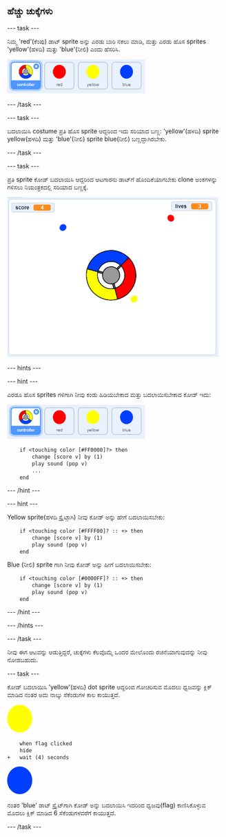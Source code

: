 ## ಹೆಚ್ಚು ಚುಕ್ಕೆಗಳು

\--- task \---

ನಿಮ್ಮ 'red'(ಕೆಂಪು) ಡಾಟ್ sprite ಅನ್ನು ಎರಡು ಬಾರಿ ನಕಲು ಮಾಡಿ, ಮತ್ತು ಎರಡು ಹೊಸ sprites 'yellow'(ಹಳದಿ) ಮತ್ತು 'blue'(ನೀಲಿ) ಎಂದು ಹೆಸರಿಸಿ.

![screenshot](images/dots-more-dots.png)

\--- /task \---

\--- task \---

ಬದಲಾಯಿಸಿ costume ಪ್ರತಿ ಹೊಸ sprite ಆದ್ದರಿಂದ ಇದು ಸರಿಯಾದ ಬಣ್ಣ: 'yellow'(ಹಳದಿ) sprite yellow(ಹಳದಿ) ಮತ್ತು 'blue'(ನೀಲಿ) sprite blue(ನೀಲಿ) ಬಣ್ಣದ್ದಾಗಿರಬೇಕು.

\--- /task \---

\--- task \---

ಪ್ರತಿ sprite ಕೋಡ್ ಬದಲಾಯಿಸಿ ಆದ್ದರಿಂದ ಆಟಗಾರನು ಡಾಟ್‌ಗೆ ಹೊಂದಿಕೆಯಾಗಬೇಕು clone ಅಂಕಗಳನ್ನು ಗಳಿಸಲು ನಿಯಂತ್ರಕದಲ್ಲಿ ಸರಿಯಾದ ಬಣ್ಣಕ್ಕೆ.

![screenshot](images/dots-all-test.png)

\--- hints \---

\--- hint \---

ಎರಡೂ ಹೊಸ sprites ‌ಗಳಿಗಾಗಿ ನೀವು ಕಂಡು ಹಿಡಿಯಬೇಕಾದ ಮತ್ತು ಬದಲಾಯಿಸಬೇಕಾದ ಕೋಡ್ ಇದು:

![screenshot](images/dots-more-dots.png)

```blocks3
    if <touching color [#FF0000]?> then
        change [score v] by (1)
        play sound (pop v)
        ...
    end
```

\--- /hint \---

\--- hint \---

Yellow sprite(ಹಳದಿ ಸ್ಪ್ರೈಟ್ಗಾಗಿ) ನೀವು ಕೋಡ್ ಅನ್ನು ಹೇಗೆ ಬದಲಾಯಿಸಬೇಕು:

```blocks3
    if <touching color [#FFFF00]? :: +> then
        change [score v] by (1)
        play sound (pop v)
    end
```

Blue (ನೀಲಿ) sprite ಗಾಗಿ ನೀವು ಕೋಡ್ ಅನ್ನು ಹೀಗೆ ಬದಲಾಯಿಸಬೇಕು:

```blocks3
    if <touching color [#0000FF]? :: +> then
        change [score v] by (1)
        play sound (pop v)
    end
```

\--- /hint \---

\--- /hints \---

\--- /task \---

ನೀವು ಈಗ ಆಟವನ್ನು ಆಡುತ್ತಿದ್ದರೆ, ಚುಕ್ಕೆಗಳು ಕೆಲವೊಮ್ಮೆ ಒಂದರ ಮೇಲೊಂದು ರಚನೆಯಾಗುವುದನ್ನು ನೀವು ನೋಡಬಹುದು.

\--- task \---

ಕೋಡ್ ಬದಲಾಯಿಸಿ 'yellow'(ಹಳದಿ) dot sprite ಆದ್ದರಿಂದ ಗೋಚರಿಸುವ ಮೊದಲು ಧ್ವಜವನ್ನು ಕ್ಲಿಕ್ ಮಾಡಿದ ನಂತರ ಅದು ನಾಲ್ಕು ಸೆಕೆಂಡುಗಳ ಕಾಲ ಕಾಯುತ್ತದೆ.

![Yellow dot](images/yellow-sprite.png)

```blocks3
    when flag clicked
    hide
+   wait (4) seconds
```

![Blue dot](images/blue-sprite.png)

ನಂತರ 'blue' ಡಾಟ್ ಸ್ಪ್ರೈಟ್‌ಗಾಗಿ ಕೋಡ್ ಅನ್ನು ಬದಲಾಯಿಸಿ ಇದರಿಂದ ಧ್ವಜವು(flag) ಕಾಣಿಸಿಕೊಳ್ಳುವ ಮೊದಲು ಕ್ಲಿಕ್ ಮಾಡಿದ 6 ಸೆಕೆಂಡುಗಳವರೆಗೆ ಕಾಯುತ್ತದೆ.

\--- /task \---